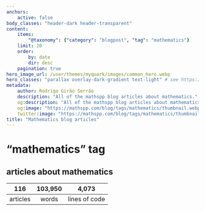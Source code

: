 ```yaml
---
anchors:
    active: false
body_classes: "header-dark header-transparent"
content:
    items:
        "@taxonomy": {"category": "blogpost", "tag": "mathematics"}
    limit: 20
    order:
        by: date
        dir: desc
    pagination: true
hero_image_url: /user/themes/myquark/images/common_hero.webp
hero_classes: "parallax overlay-dark-gradient text-light" # see https://demo.getgrav.org/blog-skeleton/blog/hero-classes
metadata:
    author: Rodrigo Girão Serrão
    description: "All of the mathspp blog articles about mathematics."
    og:description: "All of the mathspp blog articles about mathematics."
    og:image: "https://mathspp.com/blog/tags/mathematics/thumbnail.webp"
    twitter:image: "https://mathspp.com/blog/tags/mathematics/thumbnail.webp"
title: "Mathematics blog articles"
---
```


# “mathematics” tag


## articles about mathematics



<table class="stats-table">
    <thead>
        <tr>
            <th style="text-align: center;">116</th>
            <th style="text-align: center;">103,950</th>
            <th style="text-align: center;">4,073</th>
        </tr>
    </thead>
    <tbody>
        <tr>
            <td style="text-align: center;">articles</td>
            <td style="text-align: center;">words</td>
            <td style="text-align: center;">lines of code</td>
        </tr>
    </tbody>
</table>